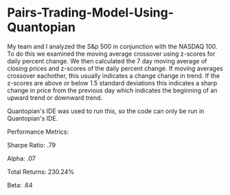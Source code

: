 # Pairs-Trading-Model-Using-Quantopian
My team and I analyzed the S&p 500 in conjunction with the NASDAQ 100.  To do this we examined the moving average crossover using z-scores for daily percent change. 
We then calculated the 7 day moving average of closing prices and z-scores of the daily percent change. If moving averages crossover eachother, this usually indicates a change change in trend.  If the z-scores are above or below 1.5 standard deviations this indicates a sharp change in price from the previous day which indicates the beginning of an upward trend or downward trend.

Quantopian's IDE was used to run this, so the code can only be run in Quantopian's IDE. 

Performance Metrics: 
  
  Sharpe Ratio: .79

  Alpha: .07

  Total Returns: 230.24%

  Beta: .64
